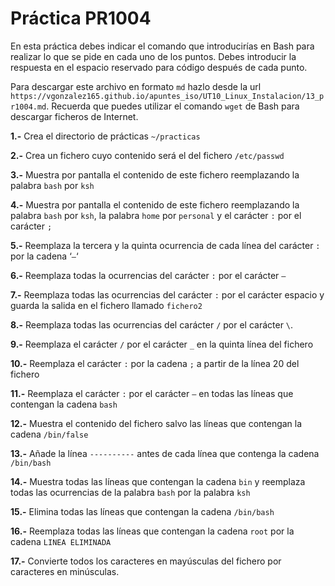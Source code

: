 # Práctica PR1004

En esta práctica debes indicar el comando que introducirías en Bash para realizar lo que se pide en cada uno de los puntos. Debes introducir la respuesta en el espacio reservado para código después de cada punto.

Para descargar este archivo en formato `md` hazlo desde la url `https://vgonzalez165.github.io/apuntes_iso/UT10_Linux_Instalacion/13_pr1004.md`. Recuerda que puedes utilizar el comando `wget` de Bash para descargar ficheros de Internet.


**1.-** Crea el directorio de prácticas `~/practicas`


**2.-** Crea un fichero cuyo contenido será el del fichero `/etc/passwd`


**3.-** Muestra por pantalla el contenido de este fichero reemplazando la palabra `bash` por `ksh`


**4.-** Muestra por pantalla el contenido de este fichero reemplazando la palabra `bash` por `ksh`, la palabra `home` por `personal` y el carácter `:` por el carácter `;`


**5.-** Reemplaza la tercera y la quinta ocurrencia de cada línea del carácter `:` por la cadena ‘` – `‘


**6.-** Reemplaza todas la ocurrencias del carácter `:` por el carácter `–`


**7.-** Reemplaza todas las ocurrencias del carácter `:` por el carácter espacio y guarda la salida en el fichero llamado `fichero2`


**8.-** Reemplaza todas las ocurrencias del carácter `/` por el carácter `\`.


**9.-** Reemplaza el carácter `/` por el carácter `_` en la quinta línea del fichero


**10.-** Reemplaza el carácter `:` por la cadena ` ; ` a partir de la línea 20 del fichero


**11.-** Reemplaza el carácter `:` por el carácter `–` en todas las líneas que contengan la cadena `bash`


**12.-** Muestra el contenido del fichero salvo las líneas que contengan la cadena `/bin/false`


**13.-** Añade la línea `----------` antes de cada línea que contenga la cadena `/bin/bash`


**14.-** Muestra todas las líneas que contengan la cadena `bin` y reemplaza todas las ocurrencias de la palabra `bash` por la palabra `ksh`


**15.-** Elimina todas las líneas que contengan la cadena `/bin/bash`


**16.-** Reemplaza todas las líneas que contengan la cadena `root` por la cadena `LINEA ELIMINADA`


**17.-** Convierte todos los caracteres en mayúsculas del fichero por caracteres en minúsculas.
